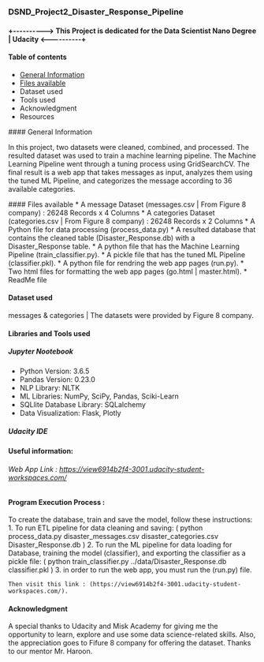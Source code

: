### DSND_Project2_Disaster_Response_Pipeline

#### +----------> This Project is dedicated for the Data Scientist Nano Degree | Udacity <----------+

#### Table of contents
* [General Information](#general)
* [Files available](#files)
* Dataset used
* Tools used
* Acknowledgment 
* Resources


<a name="general"/>
#### General Information

In this project, two datasets were cleaned, combined, and processed. The resulted dataset was used to train a machine learning pipeline.
The Machine Learning Pipeline went through a tuning process using GridSearchCV.
The final result is a web app that takes messages as input, analyzes them using the tuned ML Pipeline, and categorizes the message according to 36 available categories.

<a name="files"/>
#### Files available
* A message Dataset (messages.csv | From Figure 8 company) : 26248 Records x 4 Columns
* A categories Dataset (categories.csv | From Figure 8 company) : 26248 Records x 2 Columns
* A Python file for data processing (process_data.py)
* A resulted database that contains the cleaned table (Disaster_Response.db) with a Disaster_Response table.
* A python file that has the Machine Learning Pipeline (train_classifier.py).
* A pickle file that has the tuned ML Pipeline (classifier.pkl).
* A python file for rendring the web app pages (run.py).
* Two html files for formatting the web app pages (go.html | master.html).
* ReadMe file

#### Dataset used
messages & categories | The datasets were provided by Figure 8 company.

#### Libraries and Tools used
##### Jupyter Nootebook
* Python Version: 3.6.5
* Pandas Version: 0.23.0
* NLP Library: NLTK
* ML Libraries: NumPy, SciPy, Pandas, Sciki-Learn
* SQLlite Database Library: SQLalchemy
* Data Visualization: Flask, Plotly
##### Udacity IDE


#### Useful information: 
###### Web App Link :  https://view6914b2f4-3001.udacity-student-workspaces.com/


#### Program Execution Process :
To create the database, train and save the model, follow these instructions: 
    1. To run ETL pipeline for data cleaning and saving: 
     ( python process_data.py disaster_messages.csv disaster_categories.csv Disaster_Response.db )
    2. To run the ML pipeline for data loading for Database, training the model (classifier), and exporting the classifier as a pickle file: 
    ( python train_classifier.py ../data/Disaster_Response.db classifier.pkl )
    3. in order to run the web app, you must run the (run.py) file. 
    
    Then visit this link : (https://view6914b2f4-3001.udacity-student-workspaces.com/).


#### Acknowledgment 
A special thanks to Udacity and Misk Academy for giving me the opportunity to learn, explore and use some data science-related skills.
Also, the appreciation goes to Fifure 8 company for offering the dataset.
Thanks to our mentor Mr. Haroon.
